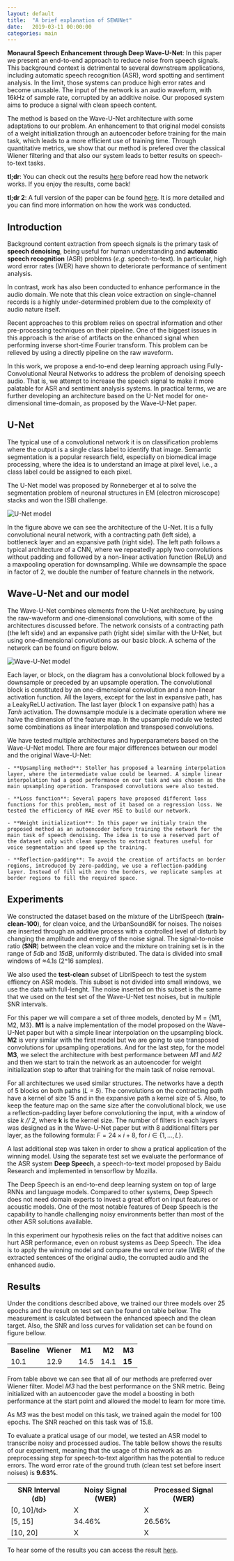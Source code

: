 ```yaml
---
layout: default
title:  "A brief explanation of SEWUNet"
date:   2019-03-11 00:00:00
categories: main
---
```


**Monaural Speech Enhancement through Deep Wave-U-Net**: In this paper we present an end-to-end approach to reduce noise from speech signals. This background context is detrimental to several downstream applications, including automatic speech recognition (ASR), word spotting and sentiment analysis. In the limit, those systems can produce high error rates and become unusable. The input of the network is an audio waveform, with 16kHz of sample rate, corrupted by an additive noise. Our proposed system aims to produce a signal with clean speech content. 

The method is based on the Wave-U-Net architecture with some adaptations to our problem. An enhancement to that original model consists of a weight initialization through an autoencoder before training for the main task, which leads to a more efficient use of training time. Through quantitative metrics, we show that our method is prefered over the classical Wiener filtering and that also our system leads to better results on speech-to-text tasks. 

**tl;dr**: You can check out the results [here]() before read how the network works. If you enjoy the results, come back!

**tl;dr 2**: A full version of the paper can be found [here](). It is more detailed and you can find more information on how the work was conducted.

## Introduction

Background content extraction from speech signals is the primary task of **speech denoising**, being useful for human understanding and **automatic speech recognition** (ASR) problems (*e.g.* speech-to-text). In particular, high word error rates (WER) have shown to deteriorate performance of sentiment analysis.

In contrast, work has also been conducted to enhance performance in the audio domain. We note that this clean voice extraction on single-channel records is a highly under-determined problem due to the complexity of audio nature itself.

Recent approaches to this problem relies on spectral information and other pre-processing techniques on their pipeline. One of the biggest issues in this approach is the arise of artifacts on the enhanced signal when performing inverse short-time Fourier transform. This problem can be relieved by using a directly pipeline on the raw waveform.

In this work, we propose a end-to-end deep learning approach using Fully-Convolutional Neural Networks to address the problem of denoising speech audio. That is, we attempt to increase the speech signal to make it more palatable for ASR and sentiment analysis systems. In practical terms, we are further developing an architecture based on the U-Net model for one-dimensional time-domain, as proposed by the Wave-U-Net paper.

## U-Net

The typical use of a convolutional network it is on classification problems where the output is a single class label to identify that image. Semantic segmentation is a popular research field, especially on biomedical image processing, where the idea is to understand an image at pixel level, i.e., a class label could be assigned to each pixel.

The U-Net model was proposed by Ronneberger et al to solve the segmentation problem of neuronal structures in EM (electron microscope) stacks and won the ISBI challenge.

<img src="{{ site.baseurl }}/assets/unetarchitecture.png" alt="U-Net model">

In the figure above we can see the architecture of the U-Net. It is a fully convolutional neural network, with a contracting path (left side), a bottleneck layer and an expansive path (right side). The left path follows a typical architecture of a CNN, where we repeatedly apply two convolutions without padding and followed by a non-linear activation function (ReLU) and a maxpooling operation for downsampling. While we downsample the space in factor of 2, we double the number of feature channels in the network.

## Wave-U-Net and our model

The Wave-U-Net combines elements from the U-Net architecture, by using the raw-waveform and one-dimensional convolutions, with some of the architectures discussed before. The network consists of a contracting path (the left side) and an expansive path (right side) similar with the U-Net, but using one-dimensional convolutions as our basic block. A schema of the network can be found on figure below.

<img src="{{ site.baseurl }}/assets/WaveUNet.png" alt="Wave-U-Net model">

Each layer, or block, on the diagram has a convolutional block followed by a downsample or preceded by an upsample operation. The convolutional block is constituted by an one-dimensional convolution and a non-linear activation function. All the layers, except for the last in expansive path, has a LeakyReLU activation. The last layer (block 1 on expansive path) has a *Tanh* activation. The downsample module is a decimate operation where we halve the dimension of the feature map. In the upsample module we tested some combinations as linear interpolation and transposed convolutions.

We have tested multiple architectures and hyperparameters based on the Wave-U-Net model. There are four major differences between our model and the original Wave-U-Net:

	- **Upsampling method**: Stoller has proposed a learning interpolation layer, where the intermediate value could be learned. A simple linear interpolation had a good performance on our task and was chosen as the main upsampling operation. Transposed convolutions were also tested.

    - **Loss function**: Several papers have proposed different loss functions for this problem, most of it based on a regression loss. We tested the efficiency of MAE over MSE to build our network.
    
    - **Weight initialization**: In this paper we initialy train the proposed method as an autoencoder before training the network for the main task of speech denoising. The idea is to use a reserved part of the dataset only with clean speechs to extract features useful for voice segmentation and speed up the training.
    
    - **Reflection-padding**: To avoid the creation of artifacts on border regions, introduced by zero-padding, we use a reflection-padding layer. Instead of fill with zero the borders, we replicate samples at border regions to fill the required space.
    

## Experiments

We constructed the dataset based on the mixture of the LibriSpeech (**train-clean-100**), for clean voice, and the UrbanSound8K for noises. The noises are inserted through an additive process with a controlled level of disturb by changing the amplitude and energy of the noise signal. The signal-to-noise ratio (**SNR**) between the clean voice and the mixture on training set is in the range of *5db* and *15dB*, uniformly distributed. The data is divided into small windows of ≈4.1s (2^16 samples).

We also used the **test-clean** subset of LibriSpeech to test the system effiency on ASR models. This subset is not divided into small windows, we use the data with full-lenght. The noise inserted on this subset is the same that we used on the test set of the Wave-U-Net test noises, but in multiple SNR intervals.

For this paper we will compare a set of three models, denoted by M = {M1, M2, M3}. **M1** is a naive implementation of the model proposed on the Wave-U-Net paper but with a simple linear interpolation on the upsampling block. **M2** is very similar with the first model but we are going to use transposed convolutions for upsampling operations.  And for the last step, for the model **M3**, we select the architecture with best performance between *M1* and *M2* and then we start to train the network as an autoencoder for weight initialization step to after that training for the main task of noise removal.

For all architectures we used similar structures. The networks have a depth of 5 blocks on both paths (*L = 5*). The convolutions on the contracting path have a kernel of size 15 and in the expansive path a kernel size of 5. Also, to keep the feature map on the same size after the convolutional block, we use a reflection-padding layer before convolutioning the input, with a window of size *k // 2*, where **k** is the kernel size. The number of filters in each layers was designed as in the Wave-U-Net paper but with 8 additional filters per layer, as the following formula: $F = 24 \times i + 8$, for $i \in \{1, ..., L\}$.

A last additional step was taken in order to show a pratical application of the winning model. Using the separate test set we evaluate the performance of the ASR system **Deep Speech**, a speech-to-text model proposed by Baidu Research and implemented in tensorflow by Mozilla.

The Deep Speech is an end-to-end deep learning system on top of large RNNs and language models. Compared to other systems, Deep Speech does not need domain experts to invest a great effort on input features or acoustic models. One of the most notable features of Deep Speech  is the capability to handle challenging noisy environments better than most of the other ASR solutions available.

In this experiment our hypothesis relies on the fact that additive noises can hurt ASR performance, even on robust systems as Deep Speech. The idea is to apply the winning model and compare the word error rate (WER) of the extracted sentences of the original audio, the corrupted audio and the enhanced audio.

## Results

Under the conditions described above, we trained our three models over 25 epochs and the result on test set can be found on table bellow. The measurement is calculated between the enhanced speech and the clean target. Also, the SNR and loss curves for validation set can be found on figure bellow.

<table>
  <tr>
  	<th>Baseline</th>
    <th>Wiener</th>
    <th>M1</th>
    <th>M2</th>
    <th>M3</th>
  </tr>
  <tr>
    <td>10.1</td>
    <td>12.9</td>
    <td>14.5</td>
    <td>14.1</td>
    <td><b>15</b></td>
  </tr>
</table>

From table above we can see that all of our methods are preferred over Wiener filter. Model *M3* had the best performance on the SNR metric. Being initialized with an autoencoder gave the model a boosting in both performance at the start point and allowed the model to learn for more time.

As *M3* was the best model on this task, we trained again the model for 100 epochs. The SNR reached on this task was of 15.8.

To evaluate a pratical usage of our model, we tested an ASR model to transcribe noisy and processed audios. The table bellow shows the results of our experiment, meaning that the usage of this network as an preprocessing step for speech-to-text algorithm has the potential to reduce errors. The word error rate of the ground truth (clean test set before insert noises) is **9.63%**.

<table>
  <tr>
  	<th>SNR Interval (db)</th>
    <th>Noisy Signal (WER)</th>
    <th>Processed Signal (WER)</th>
  </tr>
  <tr>
    <td>[0, 10]/td>
    <td>X</td>
    <td>X</td>
  </tr>
  <tr>
    <td>[5, 15]</td>
    <td>34.46%</td>
    <td>26.56%</td>
  </tr>
  <tr>
    <td>[10, 20]</td>
    <td>X</td>
    <td>X</td>
  </tr>
</table>

To hear some of the results you can access the result [here]().